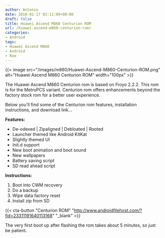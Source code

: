 ```yaml
---
author: Antonio
date: 2018-01-17 03:11:09+00:00
draft: false
title: Huawei Ascend M860 Centurion ROM
url: /huawei-ascend-m860-centurion-rom/
categories:
- Android
tags:
- Huawei Ascend M860
- Android
- Rom
---
```


{{< image src="/images/m860/Huawei-Ascend-M860-Centurion-ROM.png" alt="Huawei Ascend M860 Centurion ROM" width="100px" >}}

The Huawei Ascend M860 Centurion rom is based on Froyo 2.2.2. This rom is for the MetroPCS variant. Centurion rom offers enhancements beyond the factory stock rom for a better user experience.

<!--more-->

Below you'll find some of the Centurion rom features, installation instructions, and download link...

**Features:**

- De-odexed | Zipaligned | Debloated | Rooted
- Launcher themed like Android KitKat
- Slightly themed UI
- Init.d support
- New boot animation and boot sound
- New wallpapers
- Battery saving script
- SD read ahead script

**Instructions:**

1. Boot into CWM recovery
2. Do a backup
3. Wipe data factory reset
4. Install zip from SD

{{< cta-button "Centurion ROM" "http://www.androidfilehost.com/?fid=23311191640113168" "_blank" >}}

The very first boot up after flashing the rom takes about 5 minutes, so just be patient.
